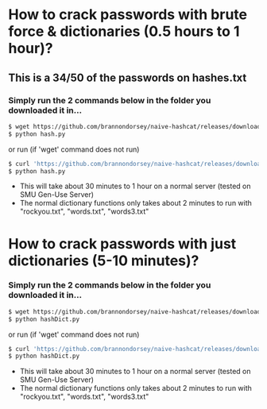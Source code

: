 
# How to crack passwords with brute force & dictionaries (0.5 hours to 1 hour)?
## This is a 34/50 of the passwords on hashes.txt

### Simply run the 2 commands below in the folder you downloaded it in...
```sh
$ wget https://github.com/brannondorsey/naive-hashcat/releases/download/data/rockyou.txt
$ python hash.py
```
or run (if 'wget' command does not run)
```sh
$ curl 'https://github.com/brannondorsey/naive-hashcat/releases/download/data/rockyou.txt' > rockyou.txt
$ python hash.py
```
  - This will take about 30 minutes to 1 hour on a normal server (tested on SMU Gen-Use Server)
  - The normal dictionary functions only takes about 2 minutes to run with "rockyou.txt", "words.txt", "words3.txt"

# How to crack passwords with just dictionaries (5-10 minutes)?
### Simply run the 2 commands below in the folder you downloaded it in...
```sh
$ wget https://github.com/brannondorsey/naive-hashcat/releases/download/data/rockyou.txt
$ python hashDict.py
```
or run (if 'wget' command does not run)
```sh
$ curl 'https://github.com/brannondorsey/naive-hashcat/releases/download/data/rockyou.txt' > rockyou.txt
$ python hashDict.py
```
- This will take about 30 minutes to 1 hour on a normal server (tested on SMU Gen-Use Server)
- The normal dictionary functions only takes about 2 minutes to run with "rockyou.txt", "words.txt", "words3.txt"
